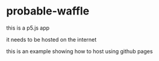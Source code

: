 # probable-waffle

this is a p5.js app

it needs to be hosted on the internet

this is an example showing how to host using github pages
